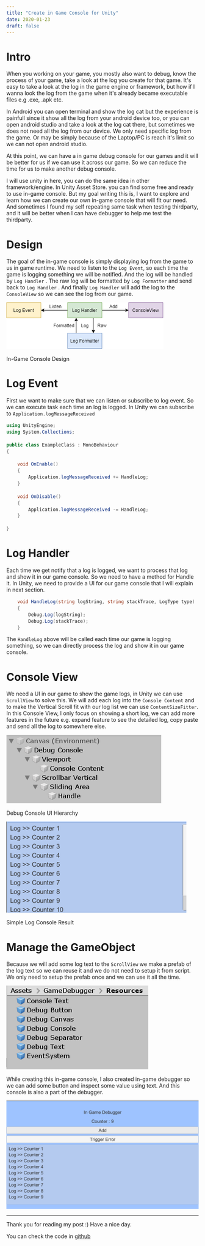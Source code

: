 ```yaml
---
title: "Create in Game Console for Unity"
date: 2020-01-23
draft: false
---
```


# Intro

When you working on your game, you mostly also want to debug, know the process of your game, take a look at the log you create for that game. It's easy to take a look at the log in the game engine or framework, but how if I wanna look the log from the game when it's already became executable files e.g .exe, .apk etc. 

In Android you can open terminal and show the log cat but the experience is painfull since it show all the log from your android device too, or you can open android studio and take a look at the log cat there, but sometimes we does not need all the log from our device. We only need specific log from the game. Or may be simply because of the Laptop/PC is reach it's limit so we can not open android studio.

At this point, we can have a in game debug console for our games and it will be better for us if we can use it across our game. So we can reduce the time for us to make another debug console.

I will use unity in here, you can do the same idea in other framework/engine. In Unity Asset Store. you can find some free and ready to use in-game console. But my goal writing this is, I want to explore and learn how we can create our own in-game console that will fit our need. And sometimes I found my self repeating same task when testing thirdparty, and it will be better when I can have debugger to help me test the thirdparty.

# Design

The goal of the in-game console is simply displaying log from the game to us in game runtime. We need to listen to the `Log Event`, so each time the game is logging something we will be notified. And the log will be handled by `Log Handler` . The raw log will be formatted by `Log Formatter` and send back to `Log Handler` . And finally `Log Handler` will add the log to the `ConsoleView` so we can see the log from our game.

![In-Game Console Design](img/In-GameConsole-Architecture.png)

In-Game Console Design

# Log Event

First we want to make sure that we can listen or subscribe to log event. So we can execute task each time an log is logged. In Unity we can subscribe to `Application.logMessageReceived`

```csharp
using UnityEngine;
using System.Collections;

public class ExampleClass : MonoBehaviour
{

    void OnEnable()
    {
        Application.logMessageReceived += HandleLog;
    }

    void OnDisable()
    {
        Application.logMessageReceived -= HandleLog;
    }

}
```

# Log Handler

Each time we get notify that a log is logged, we want to process that log and show it in our game console. So we need to have a method for Handle it. In Unity, we need to provide a UI for our game console that I will explain in next section. 

```csharp
    void HandleLog(string logString, string stackTrace, LogType type)
    {
        Debug.Log(logString);
        Debug.Log(stackTrace);
    }
```

The `HandleLog` above will be called each time our game is logging something, so we can directly process the log and show it in our game console.

# Console View

We need a UI in our game to show the game logs, in Unity we can use `ScrollView` to solve this. We will add each log into the `Console Content` and to make the Vertical Scroll fit with our log list we can use `ContentSizeFitter`. In this Console View, I only focus on showing a short log, we can add more features in the future e.g. expand feature to see the detailed log, copy paste and send all the log to somewhere else. 

![Debug Console UI Hierarchy](img/Untitled.png)

Debug Console UI Hierarchy

![Simple Log Console Result](img/Annotation_2020-06-07_230057.png)

Simple Log Console Result

# Manage the GameObject

Because we will add some log text to the `ScrollView` we make a prefab of the log text so we can reuse it and we do not need to setup it from script. We only need to setup the prefab once and we can use it all the time. 

![Prefab](img/Prefab.png)

While creating this in-game console, I also created in-game debugger so we can add some button and inspect some value using text. And this console is also a part of the debugger.

![Untitled-02](img/Annotation_2020-06-09_175402.png)

---

Thank you for reading my post :) Have a nice day. 

You can check the code in [github](https://github.com/AmdHamdani/Instant-Game-Debugger)
